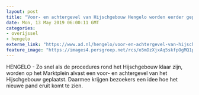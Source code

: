 ```yaml
---
layout: post
title: "Voor- en achtergevel van Hijschgebouw Hengelo worden eerder geplaatst"
date: Mon, 13 May 2019 06:00:11 GMT
categories: 
- overijssel 
- hengelo 
externe_link: "https://www.ad.nl/hengelo/voor-en-achtergevel-van-hijschgebouw-hengelo-worden-eerder-geplaatst~a6f7e1e0/"
feature_image: "https://images4.persgroep.net/rcs/o5mDzXjxAq5skfpOgMQ1pgyIVJc/diocontent/147848832/_fitwidth/400/?appId=21791a8992982cd8da851550a453bd7f&quality=0.7"
---
```


HENGELO - Zo snel als de procedures rond het Hijschgebouw klaar zijn, worden op het Marktplein alvast een voor- en achtergevel van het Hijschgebouw geplaatst. Daarmee krijgen bezoekers  een idee hoe het nieuwe pand eruit komt te zien.
